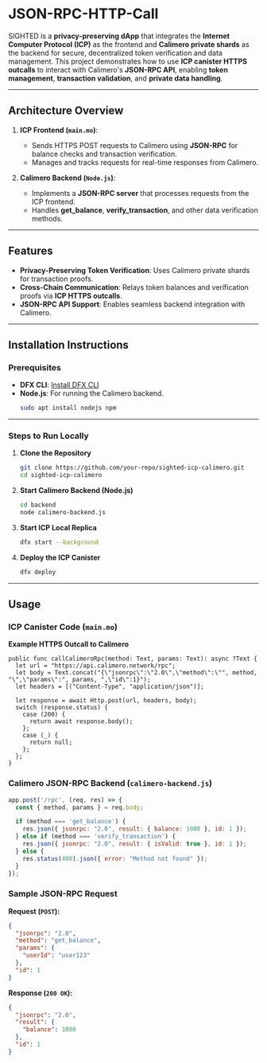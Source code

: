 # JSON-RPC-HTTP-Call

SIGHTED is a **privacy-preserving dApp** that integrates the **Internet Computer Protocol (ICP)** as the frontend and **Calimero private shards** as the backend for secure, decentralized token verification and data management. This project demonstrates how to use **ICP canister HTTPS outcalls** to interact with Calimero's **JSON-RPC API**, enabling **token management**, **transaction validation**, and **private data handling**.

---

## **Architecture Overview**

1. **ICP Frontend (`main.mo`)**:  
   - Sends HTTPS POST requests to Calimero using **JSON-RPC** for balance checks and transaction verification.
   - Manages and tracks requests for real-time responses from Calimero.  
   
2. **Calimero Backend (`Node.js`)**:  
   - Implements a **JSON-RPC server** that processes requests from the ICP frontend.  
   - Handles **get_balance**, **verify_transaction**, and other data verification methods.  

---

## **Features**
- **Privacy-Preserving Token Verification**: Uses Calimero private shards for transaction proofs.  
- **Cross-Chain Communication**: Relays token balances and verification proofs via **ICP HTTPS outcalls**.  
- **JSON-RPC API Support**: Enables seamless backend integration with Calimero.  

---

## **Installation Instructions**

### Prerequisites
- **DFX CLI**: [Install DFX CLI](https://internetcomputer.org/docs/current/developer-docs/setup/install/)  
- **Node.js**: For running the Calimero backend.  
  ```bash
  sudo apt install nodejs npm
  ```

---

### **Steps to Run Locally**

1. **Clone the Repository**
   ```bash
   git clone https://github.com/your-repo/sighted-icp-calimero.git
   cd sighted-icp-calimero
   ```

2. **Start Calimero Backend (Node.js)**
   ```bash
   cd backend
   node calimero-backend.js
   ```

3. **Start ICP Local Replica**
   ```bash
   dfx start --background
   ```

4. **Deploy the ICP Canister**
   ```bash
   dfx deploy
   ```

---

## **Usage**

### **ICP Canister Code (`main.mo`)**

**Example HTTPS Outcall to Calimero**  
```motoko
public func callCalimeroRpc(method: Text, params: Text): async ?Text {
  let url = "https://api.calimero.network/rpc";
  let body = Text.concat("{\"jsonrpc\":\"2.0\",\"method\":\"", method, "\",\"params\":", params, ",\"id\":1}");
  let headers = [("Content-Type", "application/json")];

  let response = await Http.post(url, headers, body);
  switch (response.status) {
    case (200) {
      return await response.body();
    };
    case (_) {
      return null;
    };
  };
}
```

### **Calimero JSON-RPC Backend (`calimero-backend.js`)**

```javascript
app.post('/rpc', (req, res) => {
  const { method, params } = req.body;

  if (method === 'get_balance') {
    res.json({ jsonrpc: "2.0", result: { balance: 1000 }, id: 1 });
  } else if (method === 'verify_transaction') {
    res.json({ jsonrpc: "2.0", result: { isValid: true }, id: 1 });
  } else {
    res.status(400).json({ error: "Method not found" });
  }
});
```

### **Sample JSON-RPC Request**

**Request (`POST`):**
```json
{
  "jsonrpc": "2.0",
  "method": "get_balance",
  "params": {
    "userId": "user123"
  },
  "id": 1
}
```

**Response (`200 OK`):**
```json
{
  "jsonrpc": "2.0",
  "result": {
    "balance": 1000
  },
  "id": 1
}
```

